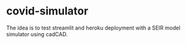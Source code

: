 # covid-simulator

The idea is to test streamlit and heroku deployment with a SEIR model simulator using cadCAD.

